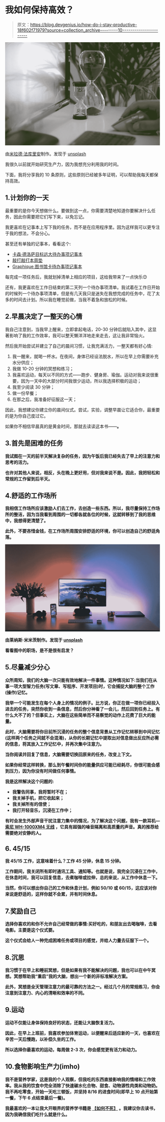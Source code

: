 # 我如何保持高效？

> 原文：<https://blog.devgenius.io/how-do-i-stay-productive-18f602f71979?source=collection_archive---------10----------------------->

![](img/ee6aec0b4ef74ccdc150a8c8dbfbc669.png)

由[米拉德·法库里安](https://unsplash.com/@fakurian)制作。发现于 [unsplash](https://unsplash.com)

我很久以前就开始研究生产力，因为我想充分利用我的时间。

下面，我将分享我的 10 条原则，这些原则已经被多年证明，可以帮助我每天都保持高效。

## 1.计划你的一天

最重要的是你今天想做什么。要做到这一点，你需要清楚地知道你要解决什么任务，因此你需要把它们写下来，以免忘记。

我更喜欢在记事本上写下我的任务，而不是在应用程序里。因为这样我可以更专注于我的想法，不会分心。

甚至还有单独的记事本，看看这个:

*   [卡森·德洛萨目标远大待办事项记事本](https://amzn.to/3F3NpoM)
*   [敲打敲打本周垫](https://amzn.to/3EVrSye)
*   [Graphique 图书馆卡待办事项记事本](https://amzn.to/3vnghF1)

每完成一项任务后，我就划掉清单上相应的项目，这给我带来了一点快乐😊

还有，我更喜欢在工作日结束的第二天列一个待办事项清单。我试着在工作日开始的时候列一个待办事项清单，但是有几天我只是迷失在我想完成的任务中，花了太多的时间去计划。所以我在睡觉前做，当我不着急和放松的时候。

## 2.早晨决定了一整天的心情

我自己注意到，当我早上醒来，立即拿起电话，20-30 分钟后就陷入其中，这显著影响了我的工作效率，我可以整天懒洋洋地走来走去，这让我非常恼火。

然后我开始尝试并建立了自己的晨间习惯，让我充满活力，一整天都有好心情:

1.  我一醒来，就喝一杯水。在夜间，身体已经设法脱水，所以在早上你需要补充水分供应；
2.  我做 10-20 分钟的冥想和练习；
3.  我喜欢运动，每天以不同的方式——跑步、健身房、瑜伽。运动对我来说很重要，因为一天中的大部分时间我很少运动，所以我选择积极的运动；
4.  我至少阅读 30 分钟；
5.  做一份早餐；
6.  在那之后，我准备好征服这一天；

因此，我想建议你建立你的晨间仪式。尝试，实验，调整早晨让它适合你，最重要的是为你自己度过它。

如果你不相信早晨真的是黄金时间，那就去读读这本书——**[](https://amzn.to/3vxJrBL)****。******

## ******3.首先是困难的任务******

******我试图在一天的前半天解决复杂的任务，因为午饭后我已经失去了早上的注意力和思考的活力。******

******也许对其他人来说，相反，头在晚上更好用，但对我来说不是。因此，我把轻松和常规的工作留到后半天。******

## ******4.舒适的工作场所******

******我相信工作场所应该激励人们去工作，去创造一些东西。所以，我尽量保持工作场所的整洁，因为当我看到周围的一切都各就各位的时候，这就转移到了我的思维中，我想得更清楚了。******

******此外，不要吝惜金钱，在工作场所周围安排舒适的环境，你可以创造自己的舒适角落。******

******![](img/96a6bbaca9f08f13bb8eb3cf66b20d8a.png)******

******由莱纳斯·米米茨制作。发现于 [unsplash](https://unsplash.com)******

******看看图中的职场，是不是很有启发？******

## ******5.尽量减少分心******

******众所周知，我们的大脑一次只能有效地解决一件事情。这种情况如下:当我们在从事一项大型智力任务(写文章、写程序、开发项目)时，它会捕捉大脑的整个工作(操作)记忆。******

******我举一个可能发生在每个人身上的情况的例子。比方说，你正在做一项你已经投入进去的任务，突然你收到一条信息，然后你分神看了一会儿，然后回到任务上。有什么大不了的？但事实上，大脑在这些简单而不易察觉的动作上花费了巨大的能量。******

******此时，大脑需要将你目前所沉浸的任务的整个信息背景从工作记忆转移到中间记忆(这样两个任务之间就不会混淆)，从你的长期记忆中提取出对信息做出反应所必需的信息，将其放入工作记忆中，并再次集中注意力。******

******当你阅读并回复了信息，大脑需要切换回原来的任务，改变上下文。******

******如果你经常这样转换，那么到午餐时间你的能量供应可能已经耗尽，你很可能会感到压力，因为你没有时间做任何事情。******

******我是这样解决这个问题的:******

*   ******我警告同事，我将暂时不在；******
*   ******我关掉手机，把它收起来；******
*   ******我关掉所有的信使；******
*   ******我打开轻音乐，沉浸在工作中；******

******有时会发生外部声音干扰注意力集中的情况，为了解决这个问题，我有一款耳机— [**索尼 WH-1000XM4 无线**](https://amzn.to/3KneEvy) ，它具有超强的噪音隔离和高质量的声音。真的推荐给需要绝对安静的人。******

## ****6\. 45/15****

****我 45/15 工作，这意味着什么？工作 45 分钟，休息 15 分钟。****

****工作期间，我关闭所有即时通讯工具、通知等。也就是说，我完全沉浸在工作中，在休息时间，我可以回复信息，去煮咖啡或拉伸，总的来说，从工作中休息一下。****

****当然，你可以想出你自己的工作和休息计划，例如 50/10 或 60/15，这应该对你来说是舒适的，这样你就不会累，并有时间休息。****

## ****7.奖励自己****

****选择你喜欢的和你不允许自己经常做的事情:买好吃的，和朋友出去喝咖啡，去看电影。主要是这个仪式要。****

****这个仪式会给人一种完成困难任务或项目的感觉，并给人力量去征服下一个。****

## ****8.沉思****

****我习惯于在早上和睡前冥想，但是如果有我不能解决的问题，我也可以在中午冥想。冥想帮助我“重启”我的大脑，想出一个新的非标准解决方案。****

****此外，冥想是全天管理注意力的最可靠的方法之一。经过几个月的常规练习，你会注意到注意力、内心的清晰和效率的不同。****

## ****9.运动****

****运动不仅能让身体保持良好的状态，还能让大脑恢复活力。****

****因此，在早上上班前，我喜欢参加体育运动，以便醒来后适应新的一天，也喜欢在辛苦一天后慢跑，以补偿久坐的工作。****

****所以选择你最喜欢的运动，每周做 2-3 次，你会感觉更有活力和动力。****

## ****10.食物影响生产力(imho)****

****我不是营养学家，这是我的个人观察，但我吃的东西直接影响我的情绪和工作效率。我从我的饮食中完全消除了快速碳水化合物、甜食、动物源性肉类和动物奶。我不再吃零食，开始一天吃三顿饭，并坚持 8/16 的进食时间(即早上 10 点开始第一餐，下午 6 点结束最后一餐)。****

****我最喜欢的一本让我大开眼界的营养学书籍是 [**【如何不死】**](https://amzn.to/3vqhc7X) 。我建议你去读书，因为我确信我们吃什么就是什么。****